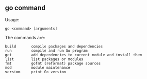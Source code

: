 ## go command

Usage:
```
go <command> [arguments]
```

The commands are:
```
build       compile packages and dependencies
run         compile and run Go program
get         add dependencies to current module and install them
list        list packages or modules
fmt         gofmt (reformat) package sources
mod         module maintenance
version     print Go version
```